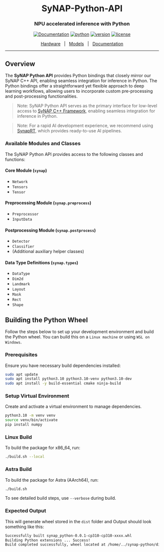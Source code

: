 <div align="center">

SyNAP-Python-API
===========================
<h3> NPU accelerated inference with Python</h3>

[![Documentation](https://img.shields.io/badge/docs-latest-brightgreen.svg?style=flat)](https://developer.synaptics.com/)
[![python](https://img.shields.io/badge/python-3.10.0-brightgreen)](https://www.python.org/downloads/release/python-3123/)
[![version](https://img.shields.io/badge/release-0.0.1.alpha-yellow)](./)
[![license](https://img.shields.io/badge/license-Apache%202-blue)](./LICENSE)

[Hardware](https://www.synaptics.com/products/embedded-processors/astra-machina-foundation-series)&nbsp;&nbsp;&nbsp;|&nbsp;&nbsp;&nbsp;[Models](https://developer.synaptics.com/models?operator=AND)&nbsp;&nbsp;&nbsp;|&nbsp;&nbsp;&nbsp;[Documentation](https://developer.synaptics.com/)
</div>
<hr>

## Overview


The **SyNAP Python API** provides Python bindings that closely mirror our SyNAP C++ API, enabling seamless integration for inference in Python. The Python bindings offer a straightforward yet flexible approach to deep learning workflows, allowing users to incorporate custom pre-processing and post-processing functionalities.


> Note: SyNAP Python API serves as the primary interface for low-level access to [SyNAP C++ Framework](https://github.com/synaptics-astra/synap-framework), enabling seamless integration for inference in Python. 

> Note: For a rapid AI development experience, we recommend using [SynapRT](https://github.com/synaptics-synap/synap-rt), which provides ready-to-use AI pipelines.


### Available Modules and Classes

The SyNAP Python API provides access to the following classes and functions: 
#### **Core Module (`synap`)**
- `Network`
- `Tensors`
- `Tensor`

#### **Preprocessing Module (`synap.preprocess`)**
- `Preprocessor`
- `InputData`

#### **Postprocessing Module (`synap.postprocess`)**
- `Detector`
- `Classifier`
- (Additional auxiliary helper classes)

#### **Data Type Definitions (`synap.types`)**
- `DataType`
- `Dim2d`
- `Landmark`
- `Layout`
- `Mask`
- `Rect`
- `Shape`

## Building the Python Wheel

Follow the steps below to set up your development environment and build the Python wheel. You can build this on a `Linux machine` or using `WSL on Windows`.

### **Prerequisites**

Ensure you have necessary build dependencies installed:

```sh
sudo apt update
sudo apt install python3.10 python3.10-venv python3.10-dev
sudo apt install -y build-essential cmake ninja-build
```

### **Setup Virtual Environment**

Create and activate a virtual environment to manage dependencies.

```sh
python3.10 -m venv venv
source venv/bin/activate
pip install numpy

```


### **Linux Build**
To build the package for x86_64, run:
```sh
./build.sh --local
```
### **Astra Build**

To build the package for Astra (AArch64), run:
```sh
./build.sh 
```
To see detailed build steps, use `--verbose` during build.

### **Expected Output**

This will generate wheel stored in the `dist` folder and Output should look something like this:

```sh
Successfully built synap_python-0.0.1-cp310-cp310-xxxx.whl
Building Python extensions ... Success!
Build completed successfully, wheel located at /home/../synap-python/dist/
```

 
 

 

